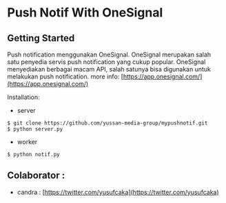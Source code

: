 # Push Notif With OneSignal

## Getting Started
Push notification menggunakan OneSignal. OneSignal merupakan salah satu penyedia servis push notification yang cukup popular. OneSignal menyediakan berbagai macam API, salah satunya bisa digunakan untuk melakukan push notification.
more info: [https://app.onesignal.com/](https://app.onesignal.com/)


Installation:

- server
```shell
$ git clone https://github.com/yussan-media-group/mypushnotif.git
$ python server.py
```

- worker
```
$ python notif.py
```

## Colaborator :

- candra : [https://twitter.com/yusufcaka](https://twitter.com/yusufcaka)